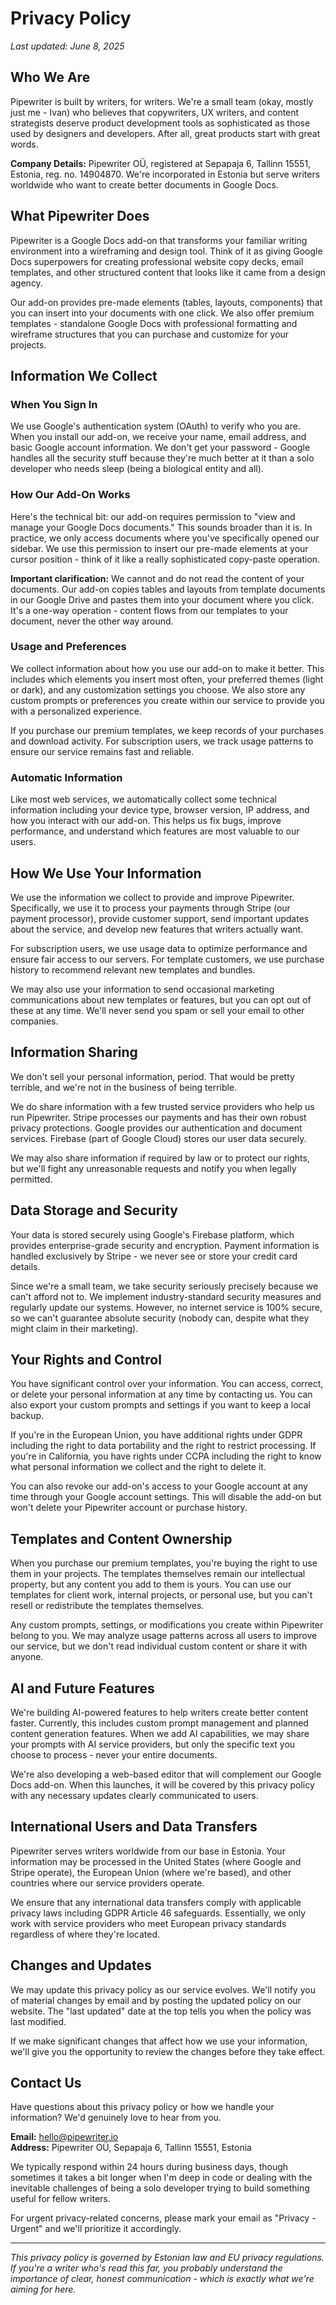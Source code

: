 # Privacy Policy

*Last updated: June 8, 2025*

## Who We Are

Pipewriter is built by writers, for writers. We're a small team (okay, mostly just me - Ivan) who believes that copywriters, UX writers, and content strategists deserve product development tools as sophisticated as those used by designers and developers. After all, great products start with great words.

**Company Details:** Pipewriter OÜ, registered at Sepapaja 6, Tallinn 15551, Estonia, reg. no. 14904870. We're incorporated in Estonia but serve writers worldwide who want to create better documents in Google Docs.

## What Pipewriter Does

Pipewriter is a Google Docs add-on that transforms your familiar writing environment into a wireframing and design tool. Think of it as giving Google Docs superpowers for creating professional website copy decks, email templates, and other structured content that looks like it came from a design agency.

Our add-on provides pre-made elements (tables, layouts, components) that you can insert into your documents with one click. We also offer premium templates - standalone Google Docs with professional formatting and wireframe structures that you can purchase and customize for your projects.

## Information We Collect

### When You Sign In
We use Google's authentication system (OAuth) to verify who you are. When you install our add-on, we receive your name, email address, and basic Google account information. We don't get your password - Google handles all the security stuff because they're much better at it than a solo developer who needs sleep (being a biological entity and all).

### How Our Add-On Works
Here's the technical bit: our add-on requires permission to "view and manage your Google Docs documents." This sounds broader than it is. In practice, we only access documents where you've specifically opened our sidebar. We use this permission to insert our pre-made elements at your cursor position - think of it like a really sophisticated copy-paste operation.

**Important clarification:** We cannot and do not read the content of your documents. Our add-on copies tables and layouts from template documents in our Google Drive and pastes them into your document where you click. It's a one-way operation - content flows from our templates to your document, never the other way around.

### Usage and Preferences
We collect information about how you use our add-on to make it better. This includes which elements you insert most often, your preferred themes (light or dark), and any customization settings you choose. We also store any custom prompts or preferences you create within our service to provide you with a personalized experience.

If you purchase our premium templates, we keep records of your purchases and download activity. For subscription users, we track usage patterns to ensure our service remains fast and reliable.

### Automatic Information
Like most web services, we automatically collect some technical information including your device type, browser version, IP address, and how you interact with our add-on. This helps us fix bugs, improve performance, and understand which features are most valuable to our users.

## How We Use Your Information

We use the information we collect to provide and improve Pipewriter. Specifically, we use it to process your payments through Stripe (our payment processor), provide customer support, send important updates about the service, and develop new features that writers actually want.

For subscription users, we use usage data to optimize performance and ensure fair access to our servers. For template customers, we use purchase history to recommend relevant new templates and bundles.

We may also use your information to send occasional marketing communications about new templates or features, but you can opt out of these at any time. We'll never send you spam or sell your email to other companies.

## Information Sharing

We don't sell your personal information, period. That would be pretty terrible, and we're not in the business of being terrible.

We do share information with a few trusted service providers who help us run Pipewriter. Stripe processes our payments and has their own robust privacy protections. Google provides our authentication and document services. Firebase (part of Google Cloud) stores our user data securely.

We may also share information if required by law or to protect our rights, but we'll fight any unreasonable requests and notify you when legally permitted.

## Data Storage and Security

Your data is stored securely using Google's Firebase platform, which provides enterprise-grade security and encryption. Payment information is handled exclusively by Stripe - we never see or store your credit card details.

Since we're a small team, we take security seriously precisely because we can't afford not to. We implement industry-standard security measures and regularly update our systems. However, no internet service is 100% secure, so we can't guarantee absolute security (nobody can, despite what they might claim in their marketing).

## Your Rights and Control

You have significant control over your information. You can access, correct, or delete your personal information at any time by contacting us. You can also export your custom prompts and settings if you want to keep a local backup.

If you're in the European Union, you have additional rights under GDPR including the right to data portability and the right to restrict processing. If you're in California, you have rights under CCPA including the right to know what personal information we collect and the right to delete it.

You can also revoke our add-on's access to your Google account at any time through your Google account settings. This will disable the add-on but won't delete your Pipewriter account or purchase history.

## Templates and Content Ownership

When you purchase our premium templates, you're buying the right to use them in your projects. The templates themselves remain our intellectual property, but any content you add to them is yours. You can use our templates for client work, internal projects, or personal use, but you can't resell or redistribute the templates themselves.

Any custom prompts, settings, or modifications you create within Pipewriter belong to you. We may analyze usage patterns across all users to improve our service, but we don't read individual custom content or share it with anyone.

## AI and Future Features

We're building AI-powered features to help writers create better content faster. Currently, this includes custom prompt management and planned content generation features. When we add AI capabilities, we may share your prompts with AI service providers, but only the specific text you choose to process - never your entire documents.

We're also developing a web-based editor that will complement our Google Docs add-on. When this launches, it will be covered by this privacy policy with any necessary updates clearly communicated to users.

## International Users and Data Transfers

Pipewriter serves writers worldwide from our base in Estonia. Your information may be processed in the United States (where Google and Stripe operate), the European Union (where we're based), and other countries where our service providers operate.

We ensure that any international data transfers comply with applicable privacy laws including GDPR Article 46 safeguards. Essentially, we only work with service providers who meet European privacy standards regardless of where they're located.

## Changes and Updates

We may update this privacy policy as our service evolves. We'll notify you of material changes by email and by posting the updated policy on our website. The "last updated" date at the top tells you when the policy was last modified.

If we make significant changes that affect how we use your information, we'll give you the opportunity to review the changes before they take effect.

## Contact Us

Have questions about this privacy policy or how we handle your information? We'd genuinely love to hear from you.

**Email:** hello@pipewriter.io  
**Address:** Pipewriter OÜ, Sepapaja 6, Tallinn 15551, Estonia

We typically respond within 24 hours during business days, though sometimes it takes a bit longer when I'm deep in code or dealing with the inevitable challenges of being a solo developer trying to build something useful for fellow writers.

For urgent privacy-related concerns, please mark your email as "Privacy - Urgent" and we'll prioritize it accordingly.

---

*This privacy policy is governed by Estonian law and EU privacy regulations. If you're a writer who's read this far, you probably understand the importance of clear, honest communication - which is exactly what we're aiming for here.*